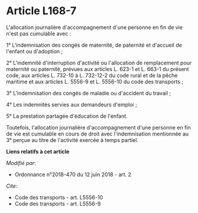# Article L168-7

L'allocation journalière d'accompagnement d'une personne en fin de vie n'est pas cumulable avec :

1° L'indemnisation des congés de maternité, de paternité et d'accueil de l'enfant ou d'adoption ;

2° L'indemnité d'interruption d'activité ou l'allocation de remplacement pour maternité ou paternité, prévues aux articles L.
623-1 et L. 663-1 du présent code, aux articles L. 732-10 à L. 732-12-2 du code rural et de la pêche maritime et aux articles
L. 5556-9 et L. 5556-10 du code des transports ;

3° L'indemnisation des congés de maladie ou d'accident du travail ;

4° Les indemnités servies aux demandeurs d'emploi ;

5° La prestation partagée d'éducation de l'enfant.

Toutefois, l'allocation journalière d'accompagnement d'une personne en fin de vie est cumulable en cours de droit avec
l'indemnisation mentionnée au 3° perçue au titre de l'activité exercée à temps partiel.

**Liens relatifs à cet article**

_Modifié par_:

  - Ordonnance n°2018-470 du 12 juin 2018 - art. 2

_Cite_:

  - Code des transports - art. L5556-10
  - Code des transports - art. L5556-9
